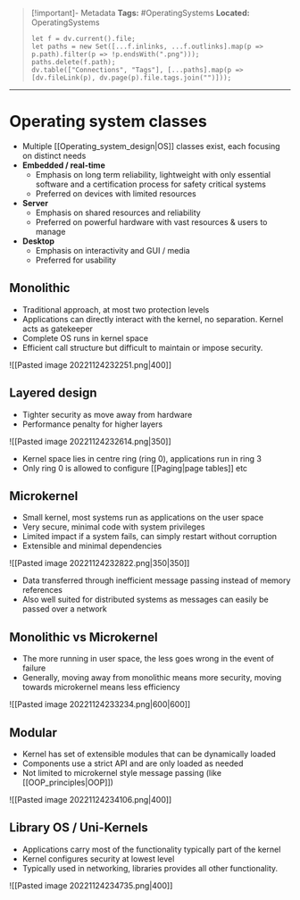 > [!important]- Metadata
> **Tags:** #OperatingSystems 
> **Located:** OperatingSystems
> ```dataviewjs
> let f = dv.current().file;
> let paths = new Set([...f.inlinks, ...f.outlinks].map(p => p.path).filter(p => !p.endsWith(".png")));
> paths.delete(f.path);
> dv.table(["Connections", "Tags"], [...paths].map(p => [dv.fileLink(p), dv.page(p).file.tags.join("")]));
> ```

___
# Operating system classes
- Multiple [[Operating_system_design|OS]] classes exist, each focusing on distinct needs
- **Embedded / real-time**
    - Emphasis on long term reliability, lightweight with only essential software and a certification process for safety critical systems 
    - Preferred on devices with limited resources 
- **Server**
    - Emphasis on shared resources and reliability 
    - Preferred on powerful hardware with vast resources & users to manage
- **Desktop**
    - Emphasis on interactivity and GUI / media 
    - Preferred for usability 
## Monolithic
- Traditional approach, at most two protection levels
- Applications can directly interact with the kernel, no separation. Kernel acts as gatekeeper
- Complete OS runs in kernel space 
- Efficient call structure but difficult to maintain or impose security.

![[Pasted image 20221124232251.png|400]]

## Layered design
- Tighter security as move away from hardware
- Performance penalty for higher layers

![[Pasted image 20221124232614.png|350]]

- Kernel space lies in centre ring (ring 0), applications run in ring 3
- Only ring 0 is allowed to configure [[Paging|page tables]] etc
## Microkernel
- Small kernel, most systems run as applications on the user space
- Very secure, minimal code with system privileges 
- Limited impact if a system fails, can simply restart without corruption
- Extensible and minimal dependencies 

![[Pasted image 20221124232822.png|350|350]]
- Data transferred through inefficient message passing instead of memory references 
- Also well suited for distributed systems as messages can easily be passed over a network
## Monolithic vs Microkernel
- The more running in user space, the less goes wrong in the event of failure 
- Generally, moving away from monolithic means more security, moving towards microkernel means less efficiency 

![[Pasted image 20221124233234.png|600|600]]

## Modular
- Kernel has set of extensible modules that can be dynamically loaded
- Components use a strict API  and are only loaded as needed
- Not limited to microkernel style message passing (like [[OOP_principles|OOP]])

![[Pasted image 20221124234106.png|400]]

## Library OS / Uni-Kernels
- Applications carry most of the functionality typically part of the kernel 
- Kernel configures security at lowest level 
- Typically used in networking, libraries provides all other functionality.

![[Pasted image 20221124234735.png|400]]